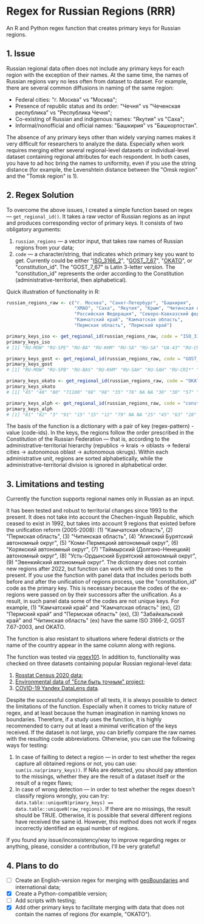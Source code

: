 # Regex for Russian Regions (RRR)
An R and Python regex function that creates primary keys for Russian regions.

## 1. Issue
Russian regional data often does not include any primary keys for each region with the exception of their names. At the same time, the names of Russian regions vary no less often from dataset to dataset. For example, there are several common diffusions in naming of the same region: 
* Federal cities: "г. Москва" vs "Москва";
* Presence of republic status and its order: "Чечня" vs "Чеченская республика" vs "Республика Чечня";
* Co-existing of Russian and indigenous names: "Якутия" vs "Саха";
* Informal/nonofficial and official names: "Башкирия" vs "Башкортостан".

The absence of any primary keys other than widely varying names makes it very difficult for researchers to analyze the data. Especially when work requires merging either several regional-level datasets or individual-level dataset containing regional attributes for each respondent. In both cases, you have to ad hoc bring the names to uniformity, even if you use the string distance (for example, the Levenshtein distance between the "Omsk region" and the "Tomsk region" is 1).

## 2. Regex Solution
To overcome the above issues, I created a simple function based on regex — `get_regional_id()`. It takes a raw vector of Russian regions as an input and produces corresponding vector of primary keys. It consists of two obligatory arguments:
1. `russian_regions` — a vector input, that takes raw names of Russian regions from your data;
2. `code` — a character/string, that indicates which primary key you want to get. Currently could be either "[ISO_3166_2](https://www.iso.org/obp/ui/#iso:code:3166:RU)", "[GOST_7_67](https://protect.gost.ru/document.aspx?control=7&id=129611)", "[OKATO](https://classifikators.ru/okato)", or "constitution_id". The "GOST_7_67" is Latin 3-letter version. The "constitution_id" represents the order according to the Constitution (administrative-territorial, then alphabetical).

Quick illustration of functionality in R:

```r
russian_regions_raw <- c("г. Москва", "Санкт-Петербург", "Башкирия", 
                         "ХМАО", "Саха", "Якутия", "Крым", "Читинская область",  
                         "Российская Федерация", "Северо-Кавказский федеральный округ",
                         "Камчатский край", "Камчатская область",
                         "Пермская область", "Пермский край")

primary_keys_iso <- get_regional_id(russian_regions_raw, code = "ISO_3166_2")
primary_keys_iso
# [1] "RU-MOW" "RU-SPE" "RU-BA" "RU-KHM" "RU-SA" "RU-SA" "UA-43" "RU-CHI" NA NA "RU-KAM" "RU-KAM" "RU-PER" "RU-PER"

primary_keys_gost <- get_regional_id(russian_regions_raw, code = "GOST_7_67")
primary_keys_gost
# [1] "RU-MOW" "RU-SPB" "RU-BAS" "RU-KHM" "RU-SAH" "RU-SAH" "RU-CRI*" "RU-CHI" NA NA "RU-KAM"  "RU-KAM" "RU-PER" "RU-PER"

primary_keys_okato <- get_regional_id(russian_regions_raw, code = "OKATO")
primary_keys_okato
# [1] "45" "40" "80" "71100" "98" "98" "35" "76" NA NA "30" "30" "57" "57"   

primary_keys_alph <- get_regional_id(russian_regions_raw, code = "constitution_id")
primary_keys_alph
# [1] "81" "82" "3" "91" "15" "15" "12" "79" NA NA "25" "45" "63" "28"
```

The basis of the function is a dictionary with a pair of key (regex-pattern) - value (code-ids). In the keys, the regions follow the order prescribed in the Constitution of the Russian Federation — that is, according to the administrative-territorial hierarchy (republics $\to$ krais $\to$ oblasts $\to$ federal cities $\to$ autonomous oblast $\to$ autonomous okrugs). Within each administrative unit, regions are sorted alphabetically, while the administrative-territorial division is ignored in alphabetical order.

## 3. Limitations and testing
Currently the function supports regional names only in Russian as an input. 

It has been tested and robust to territorial changes since 1993 to the present. It does not take into account the Chechen-Ingush Republic, which ceased to exist in 1992, but takes into account 9 regions that existed before the unification reform (2005-2008): (1) "Камчатская область", (2) "Пермская область", (3) "Читинская область", (4) "Агинский Бурятский автономный округ", (5) "Коми-Пермяцкий автономный округ", (6) "Корякский автономный округ", (7) "Таймырский (Долгано-Ненецкий) автономный округ", (8) "Усть-Ордынский Бурятский автономный округ", (9) "Эвенкийский автономный округ". The dictionary does not contain new regions after 2022, but function can work with the old ones to the present. If you use the function with panel data that includes periods both before and after the unification of regions process, use the "constitution_id" code as the primary key. This is necessary because the codes of the ex-regions were passed on by their successors after the unification. As a result, in such panel data some of the codes are not unique keys. For example, (1) "Камчатский край" and "Камчатская область" (ex), (2) "Пермский край" and "Пермская область" (ex), (3) "Забайкальский край" and "Читинская область" (ex) have the same ISO 3166-2, GOST 7.67-2003, and OKATO. 

The function is also resistant to situations where federal districts or the name of the country appear in the same column along with regions. 

The function was tested via [regex101](https://regex101.com/). In addition to, functionality was checked on three datasets containing popular Russian regional-level data:
1. [Rosstat Census 2020 data](https://rosstat.gov.ru/vpn/2020);
2. [Environmental data of "Если быть точным" project](https://tochno.st/datasets/environment);
3. [COVID-19 Yandex DataLens data](https://datalens.yandex/7o7is1q6ikh23?tab=0Ze).
 
 Despite the successful completion of all tests, it is always possible to detect the limitations of the function. Especially when it comes to tricky nature of regex, and at least because the human imagination in naming knows no boundaries. Therefore, if a study uses the function, it is highly recommended to carry out at least a minimal verification of the keys received. If the dataset is not large, you can briefly compare the raw names with the resulting code abbreviations. Otherwise, you can use the following ways for testing:
1. In case of failling to detect a region — in order to test whether the regex capture all obtained regions or not, you can use: `sum(is.na(primary_keys))`. If NAs are detected, you should pay attention to the missings, whether they are the result of a dataset itself or the result of a regex flaws;
2. In case of wrong detection — in order to test whether the regex doesn't classify regions wrongly, you can try: `data.table::uniqueN(primary_keys) == data.table::uniqueN(raw_regions)`. If there are no missings, the result should be TRUE. Otherwise, it is possible that several different regions have received the same id. However, this method does not work if regex incorrectly identified an equal number of regions.

If you found any issue/inconsistency/way to improve regarding regex or anything, please, consider a contribution, I'll be very grateful! 

## 4. Plans to do
* [ ] Create an English-version regex for merging with [geoBoundaries](https://www.geoboundaries.org/) and international data;
* [x] Create a Python-compatible version;
* [ ] Add scripts with testing;
* [x] Add other primary keys to facilitate merging with data that does not contain the names of regions (for example, "OKATO").
